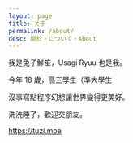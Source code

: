```yaml
---
layout: page
title: 关于
permalink: /about/
desc: 關於・について・About
---
```


我是兔子鮮笙，Usagi Ryuu 也是我。

今年 18 歲，高三學生（準大學生



沒事寫點程序幻想讓世界變得更美好。

洗洗睡了，歡迎交朋友。

https://tuzi.moe